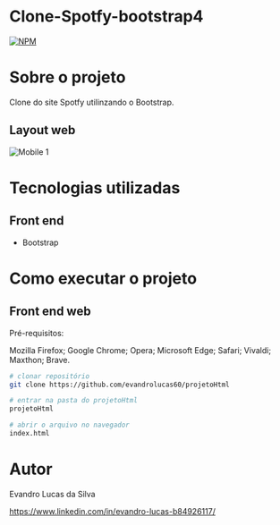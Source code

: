 # Clone-Spotfy-bootstrap4
[![NPM](https://img.shields.io/npm/l/react)](https://github.com/evandrolucas60) 

# Sobre o projeto

Clone do site Spotfy utilinzando o Bootstrap.

## Layout web
![Mobile 1](https://github.com/evandrolucas60/readme-assets-repository/blob/main/Spotify.gif)

# Tecnologias utilizadas

## Front end
- Bootstrap


# Como executar o projeto

## Front end web
Pré-requisitos:

Mozilla Firefox;
Google Chrome;
Opera;
Microsoft Edge;
Safari;
Vivaldi;
Maxthon;
Brave.

```bash
# clonar repositório
git clone https://github.com/evandrolucas60/projetoHtml

# entrar na pasta do projetoHtml
projetoHtml

# abrir o arquivo no navegador
index.html 
```

# Autor

Evandro Lucas da Silva

https://www.linkedin.com/in/evandro-lucas-b84926117/

